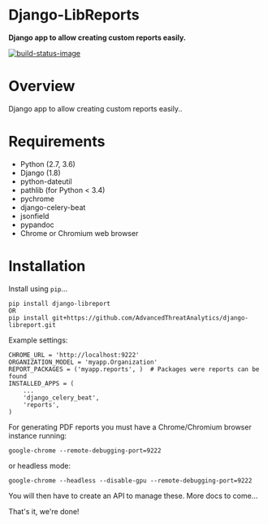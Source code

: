 # Django-LibReports

**Django app to allow creating custom reports easily.**

[![build-status-image]][travis]

# Overview

Django app to allow creating custom reports easily..

# Requirements

* Python (2.7, 3.6)
* Django (1.8)
* python-dateutil
* pathlib (for Python < 3.4)
* pychrome
* django-celery-beat
* jsonfield
* pypandoc
* Chrome or Chromium web browser

# Installation

Install using `pip`...

    pip install django-libreport
    OR 
    pip install git+https://github.com/AdvancedThreatAnalytics/django-libreport.git

Example settings:

    CHROME_URL = 'http://localhost:9222'
    ORGANIZATION_MODEL = 'myapp.Organization'
    REPORT_PACKAGES = ('myapp.reports', )  # Packages were reports can be found
    INSTALLED_APPS = (
        ...
        'django_celery_beat',
        'reports',
    )

For generating PDF reports you must have a Chrome/Chromium browser instance running:

    google-chrome --remote-debugging-port=9222

or headless mode:

    google-chrome --headless --disable-gpu --remote-debugging-port=9222

You will then have to create an API to manage these. More docs to come...

That's it, we're done!

[build-status-image]: https://secure.travis-ci.org/AdvancedThreatAnalytics/django-libreports.png?branch=master
[travis]: http://travis-ci.org/AdvancedThreatAnalytics/django-libreports?branch=master
